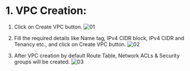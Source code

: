 # 1. VPC Creation:

1. Click on Create VPC button.
   ![01](https://github.com/DevopsAllInOne/01-AWS-2024/blob/main/Notes-Images/01-499/01.jpg)

3. Fill the required details like Name tag, IPv4 CIDR block, IPv4 CIDR and Tenancy etc., and click on Create VPC button.
   ![02](https://github.com/user-attachments/assets/d0c2e31b-2deb-4a61-ba06-0d5edf854160)

4. After VPC creation by default Route Table, Network ACLs & Security groups will be created.
   ![03](https://github.com/user-attachments/assets/8a257b98-31a4-493d-b3bd-7bea5f1bfb65)
